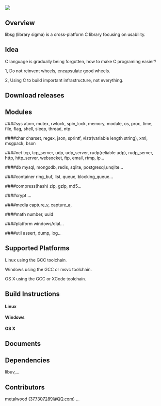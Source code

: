 # ![](logo.png)

## Overview

libsg (library sigma) is a cross-platform C library focusing on usability.

## Idea
C language is gradually being forgotten, how to make C programing easier?

1, Do not reinvent wheels, encapsulate good wheels.

2, Using C to build important infrastructure, not everything.

## Download releases

## Modules

####sys
atom, mutex, rwlock, spin_lock, memory, module, os, proc, time, file, flag, shell, sleep, thread, ntp

####char
charset, regex, json, sprintf, vlstr(variable length string), xml, msgpack, bson

####net
tcp, tcp_server, udp, udp_server, rudp(reliable udp), rudp_server, http, http_server, websocket, ftp, email, rtmp, ip...

####db
mysql, mongodb, redis, sqlite, postgresql,unqlite...

####container
ring_buf, list, queue, blocking_queue...

####compress(hash)
zip, gzip, md5...

####crypt
...

####media
capture_v, capture_a, 

####math
number, uuid

####platform
windows/dial...

####util
assert, dump, log...

## Supported Platforms

Linux using the GCC toolchain.

Windows using the GCC or msvc toolchain.

OS X using the GCC or XCode toolchain.

## Build Instructions

#### Linux

#### Windows

#### OS X

## Documents

## Dependencies

libuv,...

## Contributors
metalwood (377307289@QQ.com)
...
